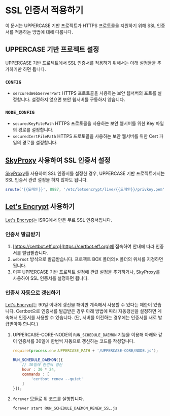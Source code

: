 # SSL 인증서 적용하기
이 문서는 UPPERCASE 기반 프로젝트가 HTTPS 프로토콜을 지원하기 위해 SSL 인증서를 적용하는 방법에 대해 다룹니다.

## UPPERCASE 기반 프로젝트 설정
UPPERCASE 기반 프로젝트에서 SSL 인증서를 적용하기 위해서는 아래 설정들을 추가하기만 하면 됩니다.

### `CONFIG`
* `sercuredWebServerPort` HTTPS 프로토콜을 사용하는 보안 웹서버의 포트를 설정합니다. 설정하지 않으면 보안 웹서버를 구동하지 않습니다.

### `NODE_CONFIG`
* `securedKeyFilePath` HTTPS 프로토콜을 사용하는 보안 웹서버를 위한 Key 파일의 경로를 설정합니다.
* `securedCertFilePath` HTTPS 프로토콜을 사용하는 보안 웹서버를 위한 Cert 파일의 경로를 설정합니다.

## [SkyProxy](https://github.com/Hanul/SkyProxy) 사용하여 SSL 인증서 설정
[SkyProxy](https://github.com/Hanul/SkyProxy)를 사용하여 SSL 인증서를 설정한 경우, UPPERCASE 기반 프로젝트에서는 SSL 인승서 관련 설정을 하지 않아도 됩니다.
```javascript
sroute('{{도메인}}', 8887, '/etc/letsencrypt/live/{{도메인}}/privkey.pem', '/etc/letsencrypt/live/{{도메인}}/fullchain.pem');
```

## [Let's Encrypt](https://letsencrypt.org) 사용하기
[Let's Encrypt](https://letsencrypt.org)는 ISRG에서 만든 무료 SSL 인증서입니다.

### 인증서 발급받기
1. [https://certbot.eff.org](https://certbot.eff.org)에 접속하여 안내에 따라 인증서를 발급받습니다.
2. `webroot` 방식으로 발급받습니다. 프로젝트 BOX 폴더의 `R` 폴더의 위치를 지정하면 됩니다.
3. 이후 UPPERCASE 기반 프로젝트 설정에 관련 설정을 추가하거나, SkyProxy를 사용하여 SSL 인증서를 설정하면 됩니다.

### 인증서 자동으로 갱신하기
[Let's Encrypt](https://letsencrypt.org)는 90일 이내에 갱신을 해야만 계속해서 사용할 수 있다는 제한이 있습니다. Certbot으로 인증서를 발급받은 경우 아래 방법에 따라 자동갱신을 설정하면 계속해서 인증서를 사용할 수 있습니다. (단, 서버를 이전하는 경우에는 인증서를 새로 발급받아야 합니다.)

1. UPPERCASE-CORE-NODE의 `RUN_SCHEDULE_DAEMON` 기능을 이용해 아래와 같이 인증서를 30일에 한번씩 자동으로 갱신하는 코드를 작성합니다.
	```javascript
	require(process.env.UPPERCASE_PATH + '/UPPERCASE-CORE/NODE.js');
	
	RUN_SCHEDULE_DAEMON([{
		// 30일에 한번씩 갱신
		hour : 30 * 24,
		commands : [
			'certbot renew --quiet'
		]
	}]);
	```

2. `forever` 모듈로 위 코드를 실행합니다.
	```
	forever start RUN_SCHEDULE_DAEMON_RENEW_SSL.js
	```